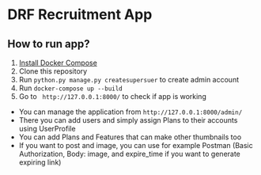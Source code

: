 # DRF Recruitment App
 
## How to run app?
1. [Install Docker Compose](https://docs.docker.com/compose/install/)
2. Clone this repository
3. Run `python.py manage.py createsupersuer` to create admin account
4. Run `docker-compose up --build`
5. Go to ` http://127.0.0.1:8000/` to check if app is working


* You can manage the application from `http://127.0.0.1:8000/admin/`
* There you can add users and simply assign Plans to their accounts using UserProfile
* You can add Plans and Features that can make other thumbnails too
* If you want to post and image, you can use for example Postman (Basic Authorization, Body: image, and expire_time if you want to generate expiring link)

